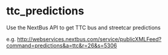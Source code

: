 # ttc_predictions
Use the NextBus API to get TTC bus and streetcar predictions

e.g. http://webservices.nextbus.com/service/publicXMLFeed?command=predictions&a=ttc&r=26&s=5306

